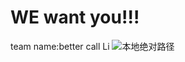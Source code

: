 # WE want you!!!
team name:better call Li
![本地绝对路径](D:\HuaweiMoveData\Users\郑培森\Pictures\pic1.jpg "better call Li")
